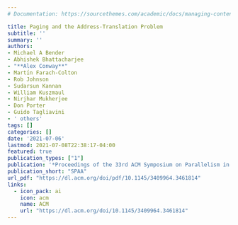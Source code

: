 ```yaml
---
# Documentation: https://sourcethemes.com/academic/docs/managing-content/

title: Paging and the Address-Translation Problem
subtitle: ''
summary: ''
authors:
- Michael A Bender
- Abhishek Bhattacharjee
- "**Alex Conway**"
- Martı́n Farach-Colton
- Rob Johnson
- Sudarsun Kannan
- William Kuszmaul
- Nirjhar Mukherjee
- Don Porter
- Guido Tagliavini
- ' others'
tags: []
categories: []
date: '2021-07-06'
lastmod: 2021-07-08T22:38:17-04:00
featured: true
publication_types: ["1"]
publication: '*Proceedings of the 33rd ACM Symposium on Parallelism in Algorithms and Architectures*'
publication_short: "SPAA"
url_pdf: "https://dl.acm.org/doi/pdf/10.1145/3409964.3461814"
links:
  - icon_pack: ai
    icon: acm
    name: ACM
    url: "https://dl.acm.org/doi/10.1145/3409964.3461814"
---
```

